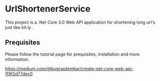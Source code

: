# UrlShortenerService
This project is a .Net Core 3.0 Web API application for shortening long url's just like bit.ly .

## Prequisites
Please follow the tutorial page for prequisites, installation and more information.

https://medium.com/@bugrasitemkar/create-net-core-web-api-1f8f2d77dec0
